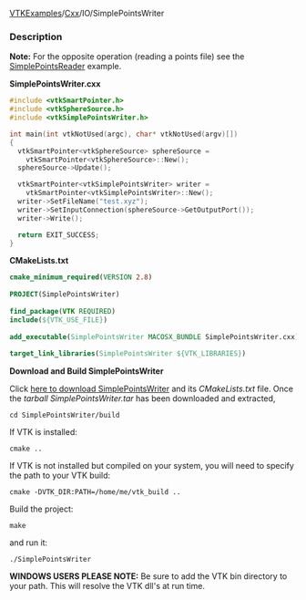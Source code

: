 [VTKExamples](/home/)/[Cxx](/Cxx)/IO/SimplePointsWriter

### Description
**Note:** For the opposite operation (reading a points file) see the
[SimplePointsReader](Cxx/IO/SimplePointsReader) example.

**SimplePointsWriter.cxx**
```c++
#include <vtkSmartPointer.h>
#include <vtkSphereSource.h>
#include <vtkSimplePointsWriter.h>

int main(int vtkNotUsed(argc), char* vtkNotUsed(argv)[])
{
  vtkSmartPointer<vtkSphereSource> sphereSource =
    vtkSmartPointer<vtkSphereSource>::New();
  sphereSource->Update();

  vtkSmartPointer<vtkSimplePointsWriter> writer =
    vtkSmartPointer<vtkSimplePointsWriter>::New();
  writer->SetFileName("test.xyz");
  writer->SetInputConnection(sphereSource->GetOutputPort());
  writer->Write();

  return EXIT_SUCCESS;
}
```
**CMakeLists.txt**
```cmake
cmake_minimum_required(VERSION 2.8)
 
PROJECT(SimplePointsWriter)
 
find_package(VTK REQUIRED)
include(${VTK_USE_FILE})
 
add_executable(SimplePointsWriter MACOSX_BUNDLE SimplePointsWriter.cxx)
 
target_link_libraries(SimplePointsWriter ${VTK_LIBRARIES})
```

**Download and Build SimplePointsWriter**

Click [here to download SimplePointsWriter](https://github.com/lorensen/VTKWikiExamplesTarballs/raw/master/SimplePointsWriter.tar) and its *CMakeLists.txt* file.
Once the *tarball SimplePointsWriter.tar* has been downloaded and extracted,
```
cd SimplePointsWriter/build 
```
If VTK is installed:
```
cmake ..
```
If VTK is not installed but compiled on your system, you will need to specify the path to your VTK build:
```
cmake -DVTK_DIR:PATH=/home/me/vtk_build ..
```
Build the project:
```
make
```
and run it:
```
./SimplePointsWriter
```
**WINDOWS USERS PLEASE NOTE:** Be sure to add the VTK bin directory to your path. This will resolve the VTK dll's at run time.

